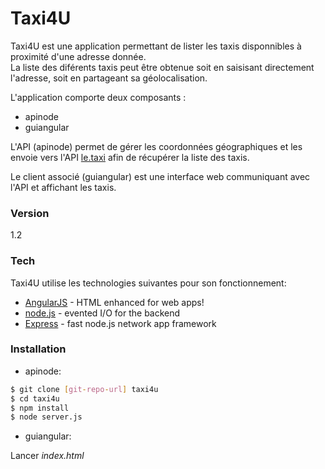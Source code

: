 # Taxi4U

Taxi4U est une application permettant de lister les taxis disponnibles à proximité d'une adresse donnée.<br />
La liste des diférents taxis peut être obtenue soit en saisisant directement l'adresse, soit en partageant sa géolocalisation.

L'application comporte deux composants :
  - apinode
  - guiangular

L'API (apinode) permet de gérer les coordonnées géographiques et les envoie vers l'API [le.taxi][df1] afin de récupérer la liste des taxis.

Le client associé (guiangular) est une interface web communiquant avec l'API et affichant les taxis.

### Version
1.2

### Tech

Taxi4U utilise les technologies suivantes pour son fonctionnement:

* [AngularJS] - HTML enhanced for web apps!
* [node.js] - evented I/O for the backend
* [Express] - fast node.js network app framework


### Installation

* apinode:

```sh
$ git clone [git-repo-url] taxi4u
$ cd taxi4u
$ npm install
$ node server.js
```

* guiangular:

Lancer *index.html*


   [git-repo-url]: <https://github.com/aliascorporation/taxi4u.git>
   [df1]: <http://le.taxi/>
   [node.js]: <http://nodejs.org>
   [Twitter Bootstrap]: <http://twitter.github.com/bootstrap/>
   [express]: <http://expressjs.com>
   [AngularJS]: <http://angularjs.org>


